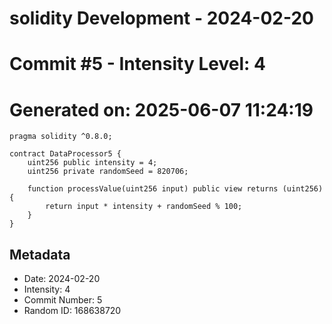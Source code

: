 ﻿# solidity Development - 2024-02-20
# Commit #5 - Intensity Level: 4
# Generated on: 2025-06-07 11:24:19
```solidity
pragma solidity ^0.8.0;

contract DataProcessor5 {
    uint256 public intensity = 4;
    uint256 private randomSeed = 820706;

    function processValue(uint256 input) public view returns (uint256) {
        return input * intensity + randomSeed % 100;
    }
}
```
## Metadata
- Date: 2024-02-20
- Intensity: 4
- Commit Number: 5
- Random ID: 168638720
